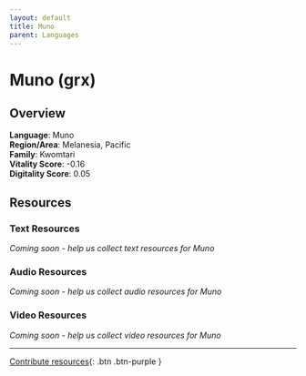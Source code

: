 ```yaml
---
layout: default
title: Muno
parent: Languages
---
```


# Muno (grx)

## Overview

**Language**: Muno  
**Region/Area**: Melanesia, Pacific  
**Family**: Kwomtari  
**Vitality Score**: -0.16  
**Digitality Score**: 0.05  

## Resources

### Text Resources
*Coming soon - help us collect text resources for Muno*

### Audio Resources
*Coming soon - help us collect audio resources for Muno*

### Video Resources
*Coming soon - help us collect video resources for Muno*

---

[Contribute resources](https://fairtrain.github.io/){: .btn .btn-purple }
